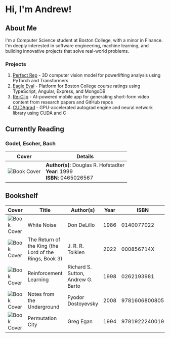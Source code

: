 # Hi, I'm Andrew!

## About Me
I'm a Computer Science student at Boston College, with a minor in Finance. I'm deeply interested in software engineering, machine learning, and building innovative projects that solve real-world problems.

### Projects
1. [Perfect Rep](https://github.com/AndrewBoessen/PerfectRep) - 3D computer vision model for powerlifting analysis using PyTorch and Transformers
2. [Eagle Eval](https://github.com/AndrewBoessen/EagleEval) - Platform for Boston College course ratings using TypeScript, Angular, Express, and MongoDB
3. [Re-Clip](https://github.com/AndrewBoessen/Re-Clip) - AI-powered mobile app for generating short-form video content from research papers and GitHub repos
4. [CUDAgrad](https://github.com/AndrewBoessen/CUDAgrad) - GPU-accelerated autograd engine and neural network library using CUDA and C
## Currently Reading

### Godel, Escher, Bach

| Cover | Details |
| ----- | ------- |
| ![Book Cover](http://books.google.com/books/content?id=izy9Tg6rmb8C&printsec=frontcover&img=1&zoom=1&source=gbs_api) | **Author(s)**: Douglas R. Hofstadter<br>**Year**: 1999<br>**ISBN**: 0465026567 |

## Bookshelf

| Cover | Title | Author(s) | Year | ISBN |
| ----- | ----- | --------- | ---- | ---- |
| ![Book Cover](http://books.google.com/books/content?id=HHqMEAAAQBAJ&printsec=frontcover&img=1&zoom=1&source=gbs_api) | White Noise | Don DeLillo | 1986 | 0140077022 |
| ![Book Cover](http://books.google.com/books/content?id=1gE5zwEACAAJ&printsec=frontcover&img=1&zoom=1&source=gbs_api) | The Return of the King (the Lord of the Rings, Book 3) | J. R. R. Tolkien | 2022 | 000856714X |
| ![Book Cover](http://books.google.com/books/content?id=CAFR6IBF4xYC&printsec=frontcover&img=1&zoom=1&edge=curl&source=gbs_api) | Reinforcement Learning | Richard S. Sutton, Andrew G. Barto | 1998 | 0262193981 |
| ![Book Cover](http://books.google.com/books/content?id=TQgtzTwETJ4C&printsec=frontcover&img=1&zoom=1&source=gbs_api) | Notes from the Underground | Fyodor Dostoyevsky | 2008 | 9781606800805 |
| ![Book Cover](http://books.google.com/books/content?id=mspFEAAAQBAJ&printsec=frontcover&img=1&zoom=1&edge=curl&source=gbs_api) | Permutation City | Greg Egan | 1994 | 9781922240019 |
